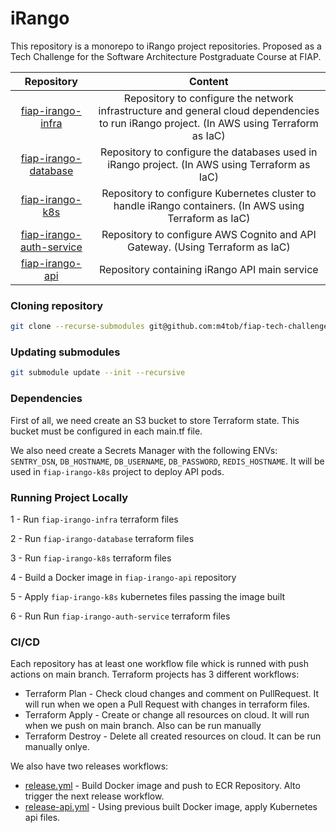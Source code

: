 # iRango

This repository is a monorepo to iRango project repositories. Proposed as a Tech Challenge for the Software Architecture Postgraduate Course at FIAP.

| Repository | Content |
| :---:   | :---: |
| [fiap-irango-infra](https://github.com/m4tob/fiap-irango-infra) | Repository to configure the network infrastructure and general cloud dependencies to run iRango project. (In AWS using Terraform as IaC) |
| [fiap-irango-database](https://github.com/m4tob/fiap-irango-database) | Repository to configure the databases used in iRango project. (In AWS using Terraform as IaC) |
| [fiap-irango-k8s](https://github.com/m4tob/fiap-irango-k8s) | Repository to configure Kubernetes cluster to handle iRango containers. (In AWS using Terraform as IaC)|
| [fiap-irango-auth-service](https://github.com/m4tob/fiap-irango-auth-service) | Repository to configure AWS Cognito and API Gateway. (Using Terraform as IaC) |
| [fiap-irango-api](https://github.com/m4tob/fiap-irango-api) | Repository containing iRango API main service |

### Cloning repository
```bash
git clone --recurse-submodules git@github.com:m4tob/fiap-tech-challenge.git
```

### Updating submodules
```bash
git submodule update --init --recursive
```

### Dependencies
First of all, we need create an S3 bucket to store Terraform state. This bucket must be configured in each main.tf file.

We also need create a Secrets Manager with the following ENVs: `SENTRY_DSN`, `DB_HOSTNAME`, `DB_USERNAME`, `DB_PASSWORD`, `REDIS_HOSTNAME`. It will be used in `fiap-irango-k8s` project to deploy API pods.

### Running Project Locally
1 - Run `fiap-irango-infra` terraform files

2 - Run `fiap-irango-database` terraform files

3 - Run `fiap-irango-k8s` terraform files

4 - Build a Docker image in `fiap-irango-api` repository

5 - Apply `fiap-irango-k8s` kubernetes files passing the image built

6 - Run Run `fiap-irango-auth-service` terraform files

### CI/CD
Each repository has at least one workflow file whick is runned with push actions on main branch. Terraform projects has 3 different workflows:
  - Terraform Plan - Check cloud changes and comment on PullRequest. It will run when we open a Pull Request with changes in terraform files.
  - Terraform Apply - Create or change all resources on cloud. It will run when we push on main branch. Also can be run manually
  - Terraform Destroy - Delete all created resources on cloud. It can be run manually onlye.

We also have two releases workflows:
  - [release.yml](https://github.com/m4tob/fiap-irango-api/blob/main/.github/workflows/release.yml) - Build Docker image and push to ECR Repository. Alto trigger the next release workflow.
  - [release-api.yml](https://github.com/m4tob/fiap-irango-k8s/blob/main/.github/workflows/release-api.yml) - Using previous built Docker image, apply Kubernetes api files.
    
